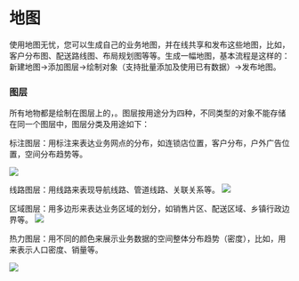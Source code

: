 # 地图

使用地图无忧，您可以生成自己的业务地图，并在线共享和发布这些地图，比如，客户分布图、配送路线图、布局规划图等等。生成一幅地图，基本流程是这样的：新建地图->添加图层->绘制对象（支持批量添加及使用已有数据）->发布地图。


### **图层**


所有地物都是绘制在图层上的，。图层按用途分为四种，不同类型的对象不能存储在同一个图层中，图层分类及用途如下：

标注图层：用标注来表达业务网点的分布，如连锁店位置，客户分布，户外广告位置，空间分布趋势等。

![](http://pic.dituwuyou.com/map%2Fpicture%2Fmarker-layer.jpg)

线路图层：用线路来表现导航线路、管道线路、关联关系等。
![](http://pic.dituwuyou.com/map%2Fpicture%2Fline-layer.jpg)

区域图层：用多边形来表达业务区域的划分，如销售片区、配送区域、乡镇行政边界等。
![](http://pic.dituwuyou.com/map%2Fpicture%2Fregion-layer.jpg)

热力图层：用不同的颜色来展示业务数据的空间整体分布趋势（密度），比如，用来表示人口密度、销量等。

![](http://pic.dituwuyou.com/map%2Fpicture%2Fheatmap-layer.jpg)


